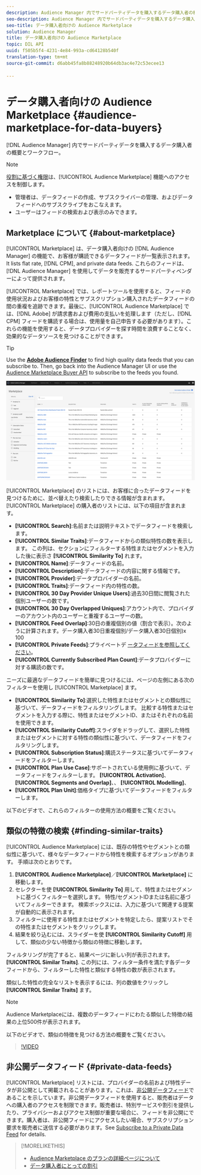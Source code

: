 ```yaml
---
description: Audience Manager 内でサードパーティデータを購入するデータ購入者の概要とワークフロー
seo-description: Audience Manager 内でサードパーティデータを購入するデータ購入者の概要とワークフロー
seo-title: データ購入者向けの Audience Marketplace
solution: Audience Manager
title: データ購入者向けの Audience Marketplace
topic: DIL API
uuid: f505b5f4-4231-4e84-993a-cd64128b540f
translation-type: tm+mt
source-git-commit: d6abb45fa8b88248920b64db3ac4e72c53ecee13

---
```



# データ購入者向けの Audience Marketplace {#audience-marketplace-for-data-buyers}

[!DNL Audience Manager] 内でサードパーティデータを購入するデータ購入者の概要とワークフロー。

>[!NOTE]
>[役割に基づく権限](../../../reporting/reports-dashboard.md)は、[!UICONTROL Audience Marketplace] 機能へのアクセスを制御します。
>
>* 管理者は、データフィードの作成、サブスクライバーの管理、およびデータフィードへのサブスクライブをおこなえます。
>* ユーザーはフィードの検索および表示のみできます。


## Marketplace について {#about-marketplace}

<!-- c_marketplace_about.xml -->

[!UICONTROL Marketplace] は、データ購入者向けの [!DNL Audience Manager] の機能で、お客様が購読できるデータフィードが一覧表示されます。It lists flat rate, [!DNL CPM], and private data feeds. これらのフィードは、[!DNL Audience Manager] を使用してデータを販売するサードパーティベンダーによって提供されます。

[!UICONTROL Marketplace] では、レポートツールを使用すると、フィードの使用状況およびお客様の特性とサブスクリプション購入されたデータフィードの間の重複を追跡できます。最後に、[!UICONTROL Audience Marketplace] では、[!DNL Adobe] が請求書および費用の支払いを処理します（ただし、[!DNL CPM] フィードを購読する場合は、使用量を自己申告する必要があります）。これらの機能を使用すると、データプロバイダーを探す時間を浪費することなく、効果的なデータソースを見つけることができます。

>[!TIP]
>
>Use the **[Adobe Audience Finder](https://www.adobe-audience-finder.com/)** to find high quality data feeds that you can subscribe to. Then, go back into the Audience Manager UI or use the [Audience Marketplace Buyer API](https://bank.demdex.com/portal/swagger/index.html#/Audience_Marketplace_Buyer_API) to subscribe to the feeds you found.

![buyer-marketplace-overview](assets/buyer-marketplace-overview.png)

[!UICONTROL Marketplace] のリストには、お客様に合ったデータフィードを見つけるために、並べ替えたり検索したりできる情報が含まれます。[!UICONTROL Marketplace] の購入者のリストには、以下の項目が含まれます。

* **[!UICONTROL Search]**:名前または説明テキストでデータフィードを検索します。
* **[!UICONTROL Similar Traits]**:データフィードからの類似特性の数を表示します。 この列は、セクションにフィルターする特性またはセグメントを入力した後に表示さ **[!UICONTROL Similarity To]** れます。
* **[!UICONTROL Name]**:データフィードの名前。
* **[!UICONTROL Description]**:データフィードの内容に関する情報です。
* **[!UICONTROL Provider]**:データプロバイダーの名前。
* **[!UICONTROL Traits]**:データフィード内の特性の数。
* **[!UICONTROL 30 Day Provider Unique Users]**:過去30日間に閲覧された個別ユーザーの数です。
* **[!UICONTROL 30 Day Overlapped Uniques]**:アカウント内で、プロバイダーのアカウント内のユーザーと重複するユーザーの数。
* **[!UICONTROL Feed Overlap]**:30日の重複個別の値（割合で表示）。次のように計算されます。データ購入者30日重複個別/データ購入者30日個別)x 100
* **[!UICONTROL Private Feeds]**:プライベートデ [ータフィードを参照してください](../../../features/audience-marketplace/marketplace-private-feeds.md)。
* **[!UICONTROL Currently Subscribed Plan Count]**:データプロバイダーに対する購読の数です。

ニーズに最適なデータフィードを簡単に見つけるには、ページの左側にある次のフィルターを使用し [!UICONTROL Marketplace] ます。

* **[!UICONTROL Similarity To]**:選択した特性またはセグメントとの類似性に基づいて、データフィードをフィルタリングします。 比較する特性またはセグメントを入力する際に、特性またはセグメントID、またはそれぞれの名前を使用できます。
* **[!UICONTROL Similarity Cutoff]**:スライダをドラッグして、選択した特性またはセグメントに対する特性の類似性に基づいて、データフィードをフィルタリングします。
* **[!UICONTROL Subscription Status]**:購読ステータスに基づいてデータフィードをフィルターします。
* **[!UICONTROL Plan Use Case]**:サポートされている使用例に基づいて、データフィードをフィルターします。 **[!UICONTROL Activation]**、 **[!UICONTROL Segments and Overlap]**、、 **[!UICONTROL Modelling]**、
* **[!UICONTROL Plan Unit]**:価格タイプに基づいてデータフィードをフィルターします。

以下のビデオで、これらのフィルターの使用方法の概要をご覧ください。

## 類似の特徴の検索 {#finding-similar-traits}

[!UICONTROL Audience Marketplace] には、既存の特性やセグメントとの類似性に基づいて、様々なデータフィードから特性を検索するオプションがあります。 手順は次のとおりです。

1. **[!UICONTROL Audience Marketplace]**／**[!UICONTROL Marketplace]** に移動します。
2. セレクターを使 **[!UICONTROL Similarity To]** 用して、特性またはセグメントに基づくフィルターを選択します。 特性/セグメントIDまたは名前に基づいてフィルターできます。 検索ボックスには、入力に基づいて関連する提案が自動的に表示されます。
3. フィルターに使用する特性またはセグメントを特定したら、提案リストでその特性またはセグメントをクリックします。
4. 結果を絞り込むには、スライダーを使 **[!UICONTROL Similarity Cutoff]** 用して、類似の少ない特徴から類似の特徴に移動します。

フィルタリングが完了すると、結果ページに新しい列が表示されます。 **[!UICONTROL Similar Traits]**. この列には、フィルター条件を満たす各データフィードから、フィルターした特性と類似する特性の数が表示されます。

類似した特性の完全なリストを表示するには、列の数値をクリックし **[!UICONTROL Similar Traits]** ます。

>[!NOTE]
>
> Audience Marketplaceには、複数のデータフィードにわたる類似した特徴の結果の上位500件が表示されます。

以下のビデオで、類似の特徴を見つける方法の概要をご覧ください。

>[!VIDEO](https://video.tv.adobe.com/v/29370/?captions=jpn)


## 非公開データフィード {#private-data-feeds}

[!UICONTROL Marketplace] リストには、プロバイダーの名前および特性データが非公開として掲載されることがあります。これは、[非公開データフィード](../../../features/audience-marketplace/marketplace-private-feeds.md)であることを示しています。非公開データフィードを使用すると、販売者はデータへの購入者のアクセスを制限できます。販売者は、特別サービスや割引を提供したり、プライバシーおよびアクセス制御が重要な場合に、フィードを非公開にできます。購入者は、非公開フィードにアクセスしたい場合、サブスクリプション要求を販売者に送信する必要があります。See [Subscribe to a Private Data Feed](../../../features/audience-marketplace/marketplace-data-buyers/marketplace-manage-subscriptions.md#subscript-private-data-feed) for details.

>[!MORELIKETHIS]
>
>* [Audience Marketplace のプランの詳細ページについて](../../../features/audience-marketplace/marketplace-data-buyers/marketplace-manage-subscriptions.md#marketplace-buyer-details)
>* [データ購入者にとっての割引](../../../features/audience-marketplace/marketplace-data-buyers/marketplace-manage-subscriptions.md#buyer-discount)

